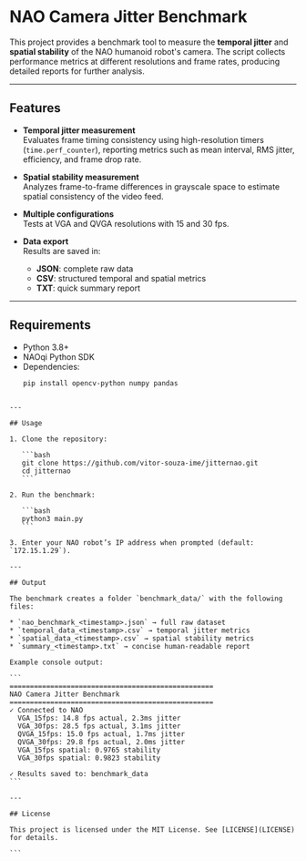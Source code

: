 # NAO Camera Jitter Benchmark

This project provides a benchmark tool to measure the **temporal jitter** and **spatial stability** of the NAO humanoid robot's camera. The script collects performance metrics at different resolutions and frame rates, producing detailed reports for further analysis.

---

## Features

- **Temporal jitter measurement**  
  Evaluates frame timing consistency using high-resolution timers (`time.perf_counter`), reporting metrics such as mean interval, RMS jitter, efficiency, and frame drop rate.

- **Spatial stability measurement**  
  Analyzes frame-to-frame differences in grayscale space to estimate spatial consistency of the video feed.

- **Multiple configurations**  
  Tests at VGA and QVGA resolutions with 15 and 30 fps.

- **Data export**  
  Results are saved in:
  - **JSON**: complete raw data  
  - **CSV**: structured temporal and spatial metrics  
  - **TXT**: quick summary report  

---

## Requirements

- Python 3.8+  
- NAOqi Python SDK  
- Dependencies:
  ```bash
  pip install opencv-python numpy pandas
````

---

## Usage

1. Clone the repository:

   ```bash
   git clone https://github.com/vitor-souza-ime/jitternao.git
   cd jitternao
   ```

2. Run the benchmark:

   ```bash
   python3 main.py
   ```

3. Enter your NAO robot’s IP address when prompted (default: `172.15.1.29`).

---

## Output

The benchmark creates a folder `benchmark_data/` with the following files:

* `nao_benchmark_<timestamp>.json` → full raw dataset
* `temporal_data_<timestamp>.csv` → temporal jitter metrics
* `spatial_data_<timestamp>.csv` → spatial stability metrics
* `summary_<timestamp>.txt` → concise human-readable report

Example console output:

```
==================================================
NAO Camera Jitter Benchmark
==================================================
✓ Connected to NAO
  VGA_15fps: 14.8 fps actual, 2.3ms jitter
  VGA_30fps: 28.5 fps actual, 3.1ms jitter
  QVGA_15fps: 15.0 fps actual, 1.7ms jitter
  QVGA_30fps: 29.8 fps actual, 2.0ms jitter
  VGA_15fps spatial: 0.9765 stability
  VGA_30fps spatial: 0.9823 stability

✓ Results saved to: benchmark_data
```

---

## License

This project is licensed under the MIT License. See [LICENSE](LICENSE) for details.

```

